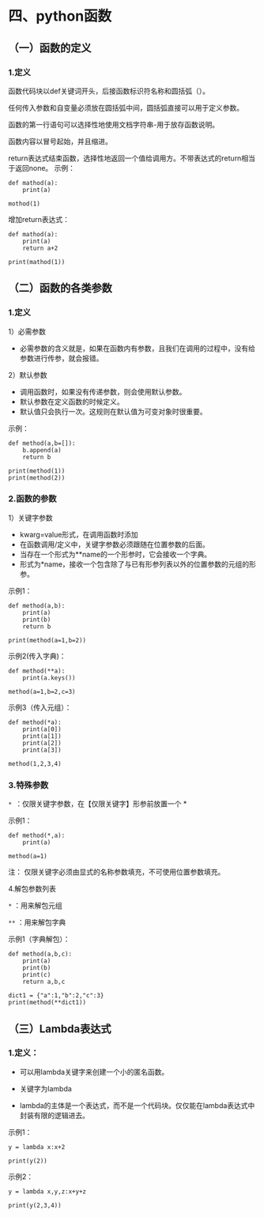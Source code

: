 # 四、python函数
## （一）函数的定义
### 1.定义
函数代码块以def关键词开头，后接函数标识符名称和圆括弧（）。

任何传入参数和自变量必须放在圆括弧中间，圆括弧直接可以用于定义参数。

函数的第一行语句可以选择性地使用文档字符串-用于放存函数说明。

函数内容以冒号起始，并且缩进。

return表达式结束函数，选择性地返回一个值给调用方。不带表达式的return相当于返回none。
示例：
```
def mathod(a):
    print(a)
    
mothod(1)    
```
增加return表达式：
```
def mathod(a):
    print(a)
    return a+2
    
print(mathod(1))   
```


## （二）函数的各类参数
### 1.定义
1）必需参数
- 必需参数的含义就是，如果在函数内有参数，且我们在调用的过程中，没有给参数进行传参，就会报错。

2）默认参数
- 调用函数时，如果没有传递参数，则会使用默认参数。
- 默认参数在定义函数的时候定义。
- 默认值只会执行一次。这规则在默认值为可变对象时很重要。

示例：
```
def method(a,b=[]):
    b.append(a)
    return b
  
print(method(1))      
print(method(2))
```

### 2.函数的参数
1）关键字参数
- kwarg=value形式，在调用函数时添加
- 在函数调用/定义中，关键字参数必须跟随在位置参数的后面。
- 当存在一个形式为**name的一个形参时，它会接收一个字典。
- 形式为*name，接收一个包含除了与已有形参列表以外的位置参数的元组的形参。

示例1：
```
def method(a,b):
    print(a)
    print(b)
    return b
    
print(method(a=1,b=2))   
```

示例2(传入字典)：
```
def method(**a):
    print(a.keys())
    
method(a=1,b=2,c=3)    
```

示例3（传入元组）：
```
def method(*a):
    print(a[0])
    print(a[1])
    print(a[2])
    print(a[3])

method(1,2,3,4)
```

### 3.特殊参数

`* `：仅限关键字参数，在【仅限关键字】形参前放置一个 *

示例1：
```
def method(*,a):
    print(a)
    
method(a=1)    
```
注：
仅限关键字必须由显式的名称参数填充，不可使用位置参数填充。


4.解包参数列表

`*` ：用来解包元组

`**` ：用来解包字典

示例1（字典解包）：
```
def method(a,b,c):
    print(a)
    print(b)
    print(c)
    return a,b,c

dict1 = {"a":1,"b":2,"c":3}
print(method(**dict1))
```

## （三）Lambda表达式
### 1.定义：
- 可以用lambda关键字来创建一个小的匿名函数。

- 关键字为lambda

- lambda的主体是一个表达式，而不是一个代码块。仅仅能在lambda表达式中封装有限的逻辑进去。

示例1：
```
y = lambda x:x+2

print(y(2))
```

示例2：
```
y = lambda x,y,z:x+y+z

print(y(2,3,4))

```
